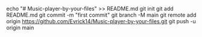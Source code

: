 echo "# Music-player-by-your-files" >> README.md
git init
git add README.md
git commit -m "first commit"
git branch -M main
git remote add origin https://github.com/Evrick14/Music-player-by-your-files.git
git push -u origin main
